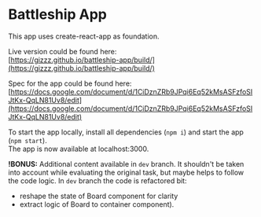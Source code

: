 # Battleship App

This app uses create-react-app as foundation.  

Live version could be found here:  
[https://gizzz.github.io/battleship-app/build/](https://gizzz.github.io/battleship-app/build/)

Spec for the app could be found here:  
[https://docs.google.com/document/d/1CiDznZRb9JPqi6Eq52kMsASFzfoSIJtKx-QqLN81Uv8/edit](https://docs.google.com/document/d/1CiDznZRb9JPqi6Eq52kMsASFzfoSIJtKx-QqLN81Uv8/edit)

To start the app locally, install all dependencies (`npm i`) and start the app (`npm start`).  
The app is now available at localhost:3000.  

**!BONUS:** Additional content available in `dev` branch. It shouldn't be taken into account while evaluating the original task, but maybe helps to follow the code logic. In `dev` branch the code is refactored bit: 
- reshape the state of Board component for clarity
- extract logic of Board to container component).
